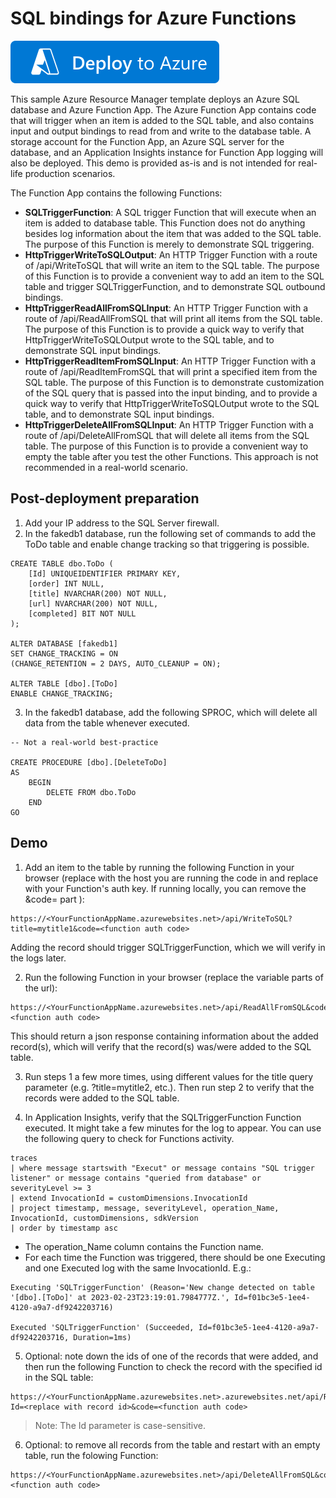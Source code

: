 
# SQL bindings for Azure Functions

[![Deploy To Azure](https://raw.githubusercontent.com/Azure/azure-quickstart-templates/master/1-CONTRIBUTION-GUIDE/images/deploytoazure.svg?sanitize=true)](https://portal.azure.com/#create/Microsoft.Template/uri/https%3A%2F%2Fraw.githubusercontent.com%2Fgabesmsft%2Fsqlfunctions%2Fmaster%2Fdeploy%2Fazuredeploy.json)

This sample Azure Resource Manager template deploys an Azure SQL database and Azure Function App. The Azure Function App contains code that will trigger when an item is added to the SQL table, and also contains input and output bindings to read from and write to the database table.
A storage account for the Function App, an Azure SQL server for the database, and an Application Insights instance for Function App logging will also be deployed. This demo is provided as-is and is not intended for real-life production scenarios.

The Function App contains the following Functions:
- **SQLTriggerFunction**: A SQL trigger Function that will execute when an item is added to database table. This Function does not do anything besides log information about the item that was added to the SQL table. The purpose of this Function is merely to demonstrate SQL triggering.
- **HttpTriggerWriteToSQLOutput**: An HTTP Trigger Function with a route of /api/WriteToSQL that will write an item to the SQL table. The purpose of this Function is to provide a convenient way to add an item to the SQL table and trigger SQLTriggerFunction, and to demonstrate SQL outbound bindings.
- **HttpTriggerReadAllFromSQLInput**: An HTTP Trigger Function with a route of /api/ReadAllFromSQL that will print all items from the SQL table. The purpose of this Function is to provide a quick way to verify that HttpTriggerWriteToSQLOutput wrote to the SQL table, and to demonstrate SQL input bindings.
- **HttpTriggerReadItemFromSQLInput**: An HTTP Trigger Function with a route of /api/ReadItemFromSQL that will print a specified item from the SQL table. The purpose of this Function is to demonstrate customization of the SQL query that is passed into the input binding, and to provide a quick way to verify that HttpTriggerWriteToSQLOutput wrote to the SQL table, and to demonstrate SQL input bindings.
- **HttpTriggerDeleteAllFromSQLInput**: An HTTP Trigger Function with a route of /api/DeleteAllFromSQL that will delete all items from the SQL table. The purpose of this Function is to provide a convenient way to empty the table after you test the other Functions. This approach is not recommended in a real-world scenario.

## Post-deployment preparation

1. Add your IP address to the SQL Server firewall.
2. In the fakedb1 database, run the following set of commands to add the ToDo table and enable change tracking so that triggering is possible.

```
CREATE TABLE dbo.ToDo (
    [Id] UNIQUEIDENTIFIER PRIMARY KEY,
    [order] INT NULL,
    [title] NVARCHAR(200) NOT NULL,
    [url] NVARCHAR(200) NOT NULL,
    [completed] BIT NOT NULL
);

ALTER DATABASE [fakedb1]
SET CHANGE_TRACKING = ON
(CHANGE_RETENTION = 2 DAYS, AUTO_CLEANUP = ON);

ALTER TABLE [dbo].[ToDo]
ENABLE CHANGE_TRACKING;

```

3. In the fakedb1 database, add the following SPROC, which will delete all data from the table whenever executed.
```
-- Not a real-world best-practice

CREATE PROCEDURE [dbo].[DeleteToDo]
AS
    BEGIN
        DELETE FROM dbo.ToDo
    END
GO
```

## Demo

1. Add an item to the table by running the following Function in your browser (replace <YourFunctionAppName> with the host you are running the code in and replace <function auth code> with your Function's auth key. If running locally, you can remove the &code=<function auth code> part ):

```
https://<YourFunctionAppName.azurewebsites.net>/api/WriteToSQL?title=mytitle1&code=<function auth code>
```

Adding the record should trigger SQLTriggerFunction, which we will verify in the logs later.

2. Run the following Function in your browser (replace the variable parts of the url):

```
https://<YourFunctionAppName.azurewebsites.net>/api/ReadAllFromSQL&code=<function auth code>
```

This should return a json response containing information about the added record(s), which will verify that the record(s) was/were added to the SQL table.

3. Run steps 1 a few more times, using different values for the title query parameter (e.g. ?title=mytitle2, etc.). Then run step 2 to verify that the records were added to the SQL table.

4. In Application Insights, verify that the SQLTriggerFunction Function executed. It might take a few minutes for the log to appear. You can use the following query to check for Functions activity.
```
traces
| where message startswith "Execut" or message contains "SQL trigger listener" or message contains "queried from database" or  severityLevel >= 3
| extend InvocationId = customDimensions.InvocationId
| project timestamp, message, severityLevel, operation_Name, InvocationId, customDimensions, sdkVersion
| order by timestamp asc
```

- The operation_Name column contains the Function name. 
- For each time the Function was triggered, there should be one Executing and one Executed log with the same InvocationId. E.g.:
```
Executing 'SQLTriggerFunction' (Reason='New change detected on table '[dbo].[ToDo]' at 2023-02-23T23:19:01.7984777Z.', Id=f01bc3e5-1ee4-4120-a9a7-df9242203716)

Executed 'SQLTriggerFunction' (Succeeded, Id=f01bc3e5-1ee4-4120-a9a7-df9242203716, Duration=1ms)
```


5. Optional: note down the ids of one of the records that were added, and then run the following Function to check the record with the specified id in the SQL table:

```
https://<YourFunctionAppName.azurewebsites.net>.azurewebsites.net/api/ReadItemFromSQL?Id=<replace with record id>&code=<function auth code>
```

> Note: The Id parameter is case-sensitive.

6. Optional: to remove all records from the table and restart with an empty table, run the folowing Function:

```
https://<YourFunctionAppName.azurewebsites.net>/api/DeleteAllFromSQL&code=<function auth code>
```